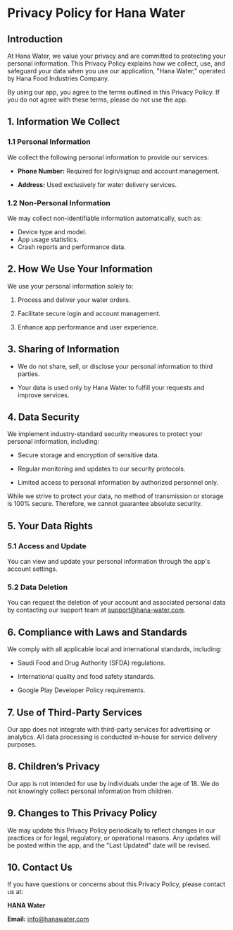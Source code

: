 # Privacy Policy for Hana Water

## Introduction

At Hana Water, we value your privacy and are committed to protecting your personal information. This Privacy Policy explains how we collect, use, and safeguard your data when you use our application, "Hana Water," operated by Hana Food Industries Company.

By using our app, you agree to the terms outlined in this Privacy Policy. If you do not agree with these terms, please do not use the app.

## 1. Information We Collect
### 1.1 Personal Information
We collect the following personal information to provide our services:

* **Phone Number:** Required for login/signup and account management.

* **Address:** Used exclusively for water delivery services.

### 1.2 Non-Personal Information
We may collect non-identifiable information automatically, such as:

* Device type and model.
* App usage statistics.
* Crash reports and performance data.

## 2. How We Use Your Information
We use your personal information solely to:

1. Process and deliver your water orders.

2. Facilitate secure login and account management.

3. Enhance app performance and user experience.

## 3. Sharing of Information

* We do not share, sell, or disclose your personal information to third parties.

* Your data is used only by Hana Water to fulfill your requests and improve services.

## 4. Data Security
We implement industry-standard security measures to protect your personal information, including:

* Secure storage and encryption of sensitive data.

* Regular monitoring and updates to our security protocols.

* Limited access to personal information by authorized personnel only.

While we strive to protect your data, no method of transmission or storage is 100% secure. Therefore, we cannot guarantee absolute security.

## 5. Your Data Rights

### 5.1 Access and Update
You can view and update your personal information through the app's account settings.

### 5.2 Data Deletion

You can request the deletion of your account and associated personal data by contacting our support team at support@hana-water.com.

## 6. Compliance with Laws and Standards
We comply with all applicable local and international standards, including:

* Saudi Food and Drug Authority (SFDA) regulations.

* International quality and food safety standards.

* Google Play Developer Policy requirements.

## 7. Use of Third-Party Services
Our app does not integrate with third-party services for advertising or analytics. All data processing is conducted in-house for service delivery purposes.

## 8. Children’s Privacy

Our app is not intended for use by individuals under the age of 18. We do not knowingly collect personal information from children.

## 9. Changes to This Privacy Policy

We may update this Privacy Policy periodically to reflect changes in our practices or for legal, regulatory, or operational reasons. Any updates will be posted within the app, and the "Last Updated" date will be revised.

## 10. Contact Us

If you have questions or concerns about this Privacy Policy, please contact us at:

**HANA Water**

**Email:** info@hanawater.com



